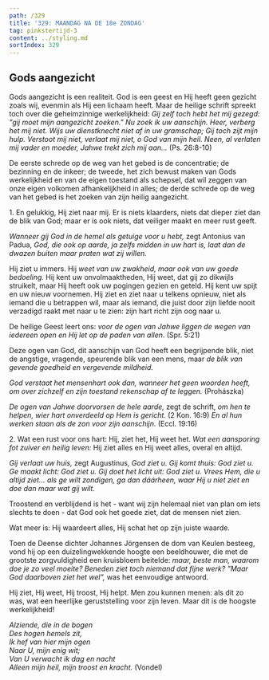 ```yaml
---
path: /329
title: '329: MAANDAG NA DE 18e ZONDAG'
tag: pinkstertijd-3
content: ../styling.md
sortIndex: 329
---
```


## Gods aangezicht

Gods aangezicht is een realiteit. God is een geest en Hij heeft geen gezicht zoals wij, evenmin als Hij een lichaam heeft. Maar de heilige schrift spreekt toch over die geheimzinnige werkelijkheid: _Gij zelf toch hebt het mij gezegd: "gij moet mijn aangezicht zoeken." Nu zoek ik uw aanschijn. Heer, verberg het mij niet. Wijs uw dienstknecht niet af in uw gramschap; Gij toch zijt mijn hulp. Verstoot mij niet, verlaat mij niet, o God van mijn heil. Neen, al verlaten mij vader en moeder, Jahwe trekt zich mij aan..._ (Ps. 26:8-10)

De eerste schrede op de weg van het gebed is de concentratie; de bezinning en de inkeer; de tweede, het zich bewust maken van Gods werkelijkheid en van de eigen toestand als schepsel, dat wil zeggen van onze eigen volkomen afhankelijkheid in alles; de derde schrede op de weg van het gebed is het zoeken van zijn heilig aangezicht.

1\. En gelukkig, Hij ziet naar mij. Er is niets klaarders, niets dat dieper ziet dan de blik van God; maar er is ook niets, dat veiliger maakt en meer rust geeft.

_Wanneer gij God in de hemel als getuige voor u hebt,_ zegt Antonius van Padua, _God, die ook op aarde, ja zelfs midden in uw hart is, laat dan de dwazen buiten maar praten wat zij willen._

Hij ziet u immers. Hij _weet van uw zwakheid, maar ook van uw goede bedoeling._ Hij kent uw onvolmaaktheden, Hij weet, dat gij zo dikwijls struikelt, maar Hij heeft ook uw pogingen gezien en geteld. Hij kent uw spijt en uw nieuw voornemen. Hij ziet en ziet naar u telkens opnieuw, niet als iemand die u betrappen wil, maar als iemand, die juist door zijn liefde nooit verzadigd raakt met naar u te zien: zijn hart richt zijn oog naar u.

De heilige Geest leert ons: _voor de ogen van Jahwe liggen de wegen van iedereen open en Hij let op de paden van allen_. (Spr. 5:21)

Deze ogen van God, dit aanschijn van God heeft een begrijpende blik, niet de angstige, vragende, speurende blik van een mens, maar _de blik van gevende goedheid en vergevende mildheid._

_God verstaat het mensenhart ook dan, wanneer het geen woorden heeft, om over zichzelf en zijn toestand rekenschap af te leggen._ (Prohászka)

_De ogen van Jahwe doorvorsen de hele aarde,_ zegt de schrift, _om hen te helpen, wier hart onverdeeld op Hem is gericht._ (2 Kon. 16:9) _En al hun werken staan als de zon voor zijn aanschijn._ (Eccl. 19:16)

2\. Wat een rust voor ons hart: Hij, ziet het, Hij weet het. _Wat een aansporing fot zuiver en heilig leven:_ Hij ziet alles en Hij weet alles, overal en altijd.

_Gij verlaat uw huis,_ zegt Augustinus, _God ziet u. Gij komt thuis: God ziet u. Ge maakt licht: God ziet u. Gij doet het licht uit: God ziet u. Vrees Hem, die u altijd ziet... als ge wilt zondigen, ga dan dáárheen, waar Hij u niet ziet en doe dan maar wat gij wilt._

Troostend en verblijdend is het - want wij zijn helemaal niet van plan om iets slechts te doen - dat God ook het goede ziet, dat de mensen niet zien.

Wat meer is: Hij waardeert alles, Hij schat het op zijn juiste waarde.

Toen de Deense dichter Johannes Jörgensen de dom van Keulen besteeg, vond hij op een duizelingwekkende hoogte een beeldhouwer, die met de grootste zorgvuldigheid een kruisbloem beitelde: _maar, beste man, waarom doe je zo veel moeite? Beneden ziet toch niemand dat fijne werk?_ _"Maar God daarboven ziet het wel",_ was het eenvoudige antwoord.

Hij ziet, Hij weet, Hij troost, Hij helpt. Men zou kunnen menen: als dit zo was, wat een heerlijke geruststelling voor zijn leven. Maar dit is de hoogste werkelijkheid!

_Alziende, die in de bogen_  
_Des hogen hemels zit,_  
_Ik hef van hier mijn ogen_  
_Naar U, mijn enig wit;_  
_Van U verwacht ik dag en nacht_  
_Alleen mijn heil, mijn troost en kracht._ (Vondel)
